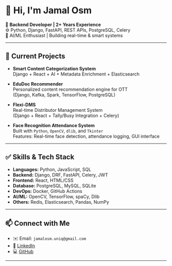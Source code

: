 # 👋 Hi, I'm Jamal Osm

🎯 **Backend Developer | 2+ Years Experience**  
⚙️ Python, Django, FastAPI, REST APIs, PostgreSQL, Celery  
🧠 AI/ML Enthusiast | Building real-time & smart systems

---

## 🔭 Current Projects

- **Smart Content Categorization System**  
  Django + React + AI + Metadata Enrichment + Elasticsearch

- **EduDoc Recommender**  
  Personalized content recommendation engine for OTT  
  (Django, Kafka, Spark, TensorFlow, PostgreSQL)

- **Flexi-DMS**  
  Real-time Distributor Management System  
  (Django + React + Tally/Busy Integration + Celery)

- **Face Recognition Attendance System**  
  Built with `Python`, `OpenCV`, `dlib`, and `Tkinter`  
  Features: Real-time face detection, attendance logging, GUI interface

---

## ✅ Skills & Tech Stack

- **Languages:** Python, JavaScript, SQL  
- **Backend:** Django, DRF, FastAPI, Celery, JWT  
- **Frontend:** React, HTML/CSS  
- **Database:** PostgreSQL, MySQL, SQLite  
- **DevOps:** Docker, GitHub Actions  
- **AI/ML:** OpenCV, TensorFlow, spaCy, Dlib  
- **Others:** Redis, Elasticsearch, Pandas, NumPy

---

## 📫 Connect with Me

- ✉️ Email: `jamalosm.uniq@gmail.com`  
- 💼 [LinkedIn](https://www.linkedin.com/in/naina-jamal2002)
- 💻 [GitHub](https://github.com/jamalosm)

---

